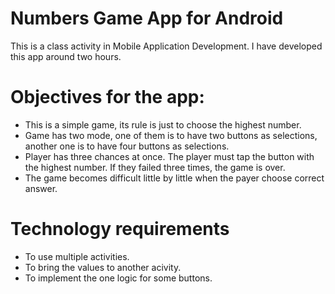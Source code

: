 # Numbers Game App for Android

This is a class activity in Mobile Application Development.
I have developed this app around two hours.

# Objectives for the app:

- This is a simple game, its rule is just to choose the highest number.
- Game has two mode, one of them is to have two buttons as selections, another one is to have four buttons as selections.
- Player has three chances at once. The player must tap the button with the highest number. If they failed three times, the game is over.
- The game becomes difficult little by little when the payer choose correct answer.

# Technology requirements

- To use multiple activities.
- To bring the values to another acivity.
- To implement the one logic for some buttons.

